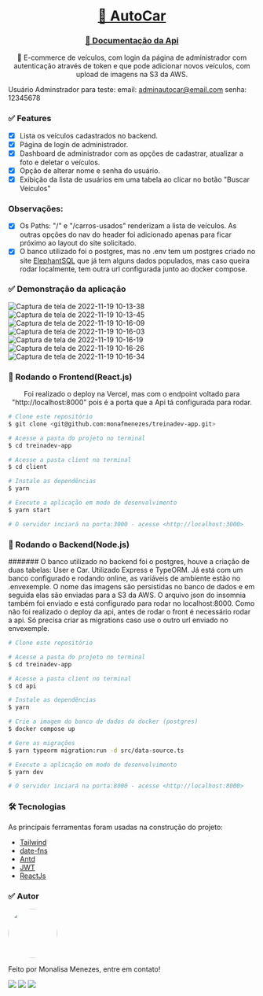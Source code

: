 <h1 align="center">
    <a href="https://autocar-app.vercel.app/">🔗 AutoCar</a>
</h1>
<h3 align="center">
    <a href="https://localhost:8000/api-docs/">🔗 Documentação da Api</a>
</h3>
<p align="center">🚀 E-commerce de veículos, com login da página de administrador com autenticação através de token e que pode adicionar novos veículos, com upload de imagens na S3 da AWS.</p>

Usuário Adminstrador para teste: 
email: adminautocar@email.com
senha: 12345678 



### ✅ Features

- [x] Lista os veículos cadastrados no backend.
- [x] Página de login de administrador.
- [x] Dashboard de administrador com as opções de cadastrar, atualizar a foto e deletar o veículos.
- [x] Opção de alterar nome e senha do usuário.
- [x] Exibição da lista de usuários em uma tabela ao clicar no botão "Buscar Veículos"

### Observações: 
- [x] Os Paths: "/" e "/carros-usados" renderizam a lista de veículos. As outras opções do nav do header foi adicionado apenas para ficar próximo ao layout do site solicitado.
- [x] O banco utilizado foi o postgres, mas no .env tem um postgres criado no site <a href="https://www.elephantsql.com/" >ElephantSQL</a> que já tem alguns dados populados, mas caso queira rodar localmente, tem outra url configurada junto ao docker compose.

### ✅ Demonstração da aplicação

![Captura de tela de 2022-11-19 10-13-38](https://user-images.githubusercontent.com/85262397/202856081-d7318b88-c959-43a9-999a-93eb696f6a3a.png)
![Captura de tela de 2022-11-19 10-13-45](https://user-images.githubusercontent.com/85262397/202856088-662544d2-3972-4e4d-841a-fb2dcdd54d26.png)
![Captura de tela de 2022-11-19 10-16-09](https://user-images.githubusercontent.com/85262397/202856156-432cb4e5-6c35-40fa-93f1-54630d4221a5.png)
![Captura de tela de 2022-11-19 10-16-03](https://user-images.githubusercontent.com/85262397/202856091-ec597e14-76c6-435e-9d7c-65eff176820a.png)
![Captura de tela de 2022-11-19 10-16-19](https://user-images.githubusercontent.com/85262397/202856099-7283c211-24dd-4530-8263-a5740efed2e6.png)
![Captura de tela de 2022-11-19 10-16-26](https://user-images.githubusercontent.com/85262397/202856106-c0f014d4-8611-4f15-bcab-8a29ccc7128f.png)
![Captura de tela de 2022-11-19 10-16-34](https://user-images.githubusercontent.com/85262397/202856107-8705d055-1277-4395-94b7-d19a029ff2cc.png)


### 🎲 Rodando o Frontend(React.js)
<p align="center">Foi realizado o deploy na Vercel, mas com o endpoint voltado para "http://localhost:8000" pois é a porta que a Api tá configurada para rodar.</p>

```bash
# Clone este repositório
$ git clone <git@github.com:monafmenezes/treinadev-app.git>

# Acesse a pasta do projeto no terminal
$ cd treinadev-app

# Acesse a pasta client no terminal
$ cd client

# Instale as dependências
$ yarn

# Execute a aplicação em modo de desenvolvimento
$ yarn start

# O servidor inciará na porta:3000 - acesse <http://localhost:3000>
```

### 🎲 Rodando o Backend(Node.js)

####### O banco utilizado no backend foi o postgres, houve a criação de duas tabelas: User e Car. Utilizado Express e TypeORM. Já está com um banco configurado e rodando online, as variáveis de ambiente estão no .envexemple. O nome das imagens são persistidas no banco de dados e em seguida elas são enviadas para a S3 da AWS. O arquivo json do insomnia também foi enviado e está configurado para rodar no localhost:8000. Como não foi realizado o deploy da api, antes de rodar o front é necessário rodar a api. Só precisa criar as migrations caso use o outro url enviado no envexemple. 


```bash
# Clone este repositório

# Acesse a pasta do projeto no terminal
$ cd treinadev-app

# Acesse a pasta client no terminal
$ cd api

# Instale as dependências
$ yarn

# Crie a imagem do banco de dados do docker (postgres)
$ docker compose up

# Gere as migrações 
$ yarn typeorm migration:run -d src/data-source.ts

# Execute a aplicação em modo de desenvolvimento
$ yarn dev

# O servidor inciará na porta:8000 - acesse <http://localhost:8000>
```
### 🛠 Tecnologias

As principais ferramentas foram usadas na construção do projeto:

- [Tailwind](https://tailwindcss.com/docs/preflight)
- [date-fns](https://date-fns.org/)
- [Antd](https://ant.design/)
- [JWT](https://jwt.io/)
- [ReactJs](https://pt-br.reactjs.org/)


### ✅ Autor
<img style="border-radius: 50%;" src="https://github.com/monafmenezes.png" width="100px;" alt=""/>

Feito por Monalisa Menezes, entre em contato!
<div>
<a href = "mailto:psimonafmenezes@gmail.com"><img src="https://img.shields.io/badge/-Gmail-%23333?style=for-the-badge&logo=gmail&logoColor=white" target="_blank"></a>
    <a href="https://www.linkedin.com/in/monalisafmenezes" target="_blank"><img src="https://img.shields.io/badge/-LinkedIn-%230077B5?style=for-the-badge&logo=linkedin&logoColor=white" target="_blank"></a> 
    <a href="https://twitter.com/monafmenezes" target="_blank"><img src="https://img.shields.io/badge/Twitter-1DA1F2?style=for-the-badge&logo=twitter&logoColor=white" target="_blank"></a> 
 </div>
